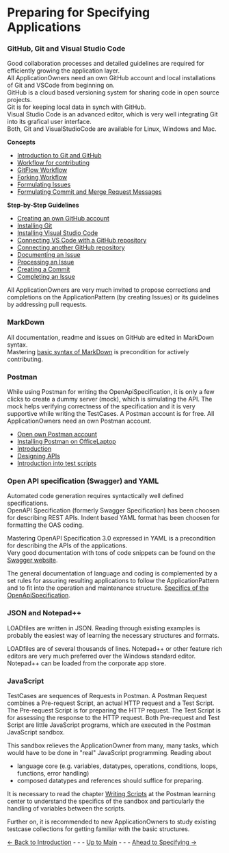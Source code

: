 # Preparing for Specifying Applications

### GitHub, Git and Visual Studio Code

Good collaboration processes and detailed guidelines are required for efficiently growing the application layer.  
All ApplicationOwners need an own GitHub account and local installations of Git and VSCode from beginning on.  
GitHub is a cloud based versioning system for sharing code in open source projects.  
Git is for keeping local data in synch with GitHub.  
Visual Studio Code is an advanced editor, which is very well integrating Git into its grafical user interface.  
Both, Git and VisualStudioCode are available for Linux, Windows and Mac.

**Concepts**
* [Introduction to Git and GitHub](./Introduction2Git/Introduction2Git.md)
* [Workflow for contributing](./WorkflowForContributing/WorkflowForContributing.md)
* [GitFlow Workflow](./GitFlowWorkflow/GitFlowWorkflow.md)
* [Forking Workflow](./ForkingWorkflow/ForkingWorkflow.md)
* [Formulating Issues](./FormulatingIssues/FormulatingIssues.md)
* [Formulating Commit and Merge Request Messages](./FormulatingCommitMessages/FormulatingCommitMessages.md)

**Step-by-Step Guidelines**
* [Creating an own GitHub account](./OwnGitHubAccount/OwnGitHubAccount.md)
* [Installing Git](./InstallingGit/InstallingGit.md)
* [Installing Visual Studio Code](./InstallingVSCode/InstallingVSCode.md)
* [Connecting VS Code with a GitHub repository](./VSCode2GitHub/VSCode2GitHub.md)
* [Connecting another GitHub repository](./VSCode2GitHub/AddingARepo.md)
* [Documenting an Issue](./DocumentingAnIssue/DocumentingAnIssue.md)
* [Processing an Issue](./ProcessingAnIssue/ProcessingAnIssue.md)
* [Creating a Commit](./CreatingCommit/CreatingCommit.md)
* [Completing an Issue](./CreatingMergeRequest/CreatingMergeRequest.md)

All ApplicationOwners are very much invited to propose corrections and completions on the ApplicationPattern (by creating Issues) or its guidelines by addressing pull requests.

### MarkDown

All documentation, readme and issues on GitHub are edited in MarkDown syntax.  
Mastering [basic syntax of MarkDown](https://www.markdownguide.org/basic-syntax/) is precondition for actively contributing.

### Postman

While using Postman for writing the OpenApiSpecification, it is only a few clicks to create a dummy server (mock), which is simulating the API. The mock helps verifying correctness of the specification and it is very supportive while writing the TestCases. A Postman account is for free. All ApplicationOwners need an own Postman account.

* [Open own Postman account](./OwnPostmanAccount/OwnPostmanAccount.md) 
* [Installing Postman on OfficeLaptop](./InstallingPostman/InstallingPostman.md)
* [Introduction](https://learning.postman.com/docs/getting-started/introduction/)
* [Designing APIs](https://learning.postman.com/docs/designing-and-developing-your-api/the-api-workflow/)
* [Introduction into test scripts](https://learning.postman.com/docs/writing-scripts/intro-to-scripts/)

### Open API specification (Swagger) and YAML

Automated code generation requires syntactically well defined specifications.  
OpenAPI Specification (formerly Swagger Specification) has been choosen for describing REST APIs.
Indent based YAML format has been choosen for formatting the OAS coding.

Mastering OpenAPI Specification 3.0 expressed in YAML is a precondition for describing the APIs of the applications.  
Very good documentation with tons of code snippets can be found on the [Swagger website](https://swagger.io/docs/specification/basic-structure/).

The general documentation of language and coding is complemented by a set rules for assuring resulting applications to follow the ApplicationPattern and to fit into the operation and maintenance structure. [Specifics of the OpenApiSpecification](../SpecifyingApplications/OpenApiSpecification/OpenApiSpecification.md).

### JSON and Notepad++

LOADfiles are written in JSON. Reading through existing examples is probably the easiest way of learning the necessary structures and formats.

LOADfiles are of several thousands of lines. Notepad++ or other feature rich editors are very much preferred over the Windows standard editor. Notepad++ can be loaded from the corporate app store.

### JavaScript

TestCases are sequences of Requests in Postman. A Postman Request combines a Pre-request Script, an actual HTTP request and a Test Script. The Pre-request Script is for preparing the HTTP request. The Test Script is for assessing the response to the HTTP request. Both Pre-request and Test Script are little JavaScript programs, which are executed in the Postman JavaScript sandbox.

This sandbox relieves the ApplicationOwner from many, many tasks, which would have to be done in "real" JavaScript programming.
Reading about
* language core (e.g. variables, datatypes, operations, conditions, loops, functions, error handling)
* composed datatypes and references
should suffice for preparing.

It is necessary to read the chapter [Writing Scripts](https://learning.postman.com/docs/writing-scripts/intro-to-scripts/) at the Postman learning center to understand the specifics of the sandbox and particularly the handling of variables between the scripts.

Further on, it is recommended to new ApplicationOwners to study existing testcase collections for getting familiar with the basic structures.


[<- Back to Introduction](../Introduction/Introduction.md) - - - [Up to Main](../Main.md) - - - [Ahead to Specifying ->](../SpecifyingApplications/SpecifyingApplications.md)
